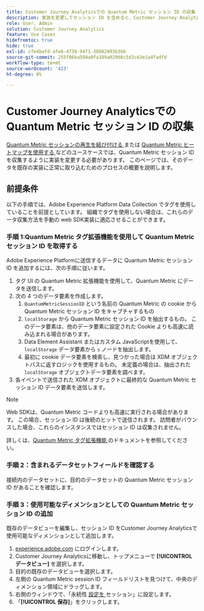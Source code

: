 ```yaml
---
title: Customer Journey Analyticsでの Quantum Metric セッション ID の収集
description: 実装を変更してセッション ID を含めると、Customer Journey Analyticsで分析できるようになります。
role: User, Admin
solution: Customer Journey Analytics
feature: Use Cases
hidefromtoc: true
hide: true
exl-id: cfe4bafd-afe6-4738-94f1-30882893b3b6
source-git-commit: 255f06ba504a0fa189a02966c5d3c63e1a4fadfd
workflow-type: tm+mt
source-wordcount: '423'
ht-degree: 0%

---
```


# Customer Journey Analyticsでの Quantum Metric セッション ID の収集

[Quantum Metric セッションの再生を結び付ける ](tie-session-replays.md) または [Quantum Metric ヒートマップを使用する ](heatmap.md) などのユースケースでは、Quantum Metric セッション ID を収集するように実装を変更する必要があります。 このページでは、そのデータを既存の実装に正常に取り込むためのプロセスの概要を説明します。

## 前提条件

以下の手順では、Adobe Experience Platform Data Collection でタグを使用していることを前提としています。 組織でタグを使用しない場合は、これらのデータ収集方法を手動の web SDK実装に適応させることができます。

### 手順 1:Quantum Metric タグ拡張機能を使用して Quantum Metric セッション ID を取得する

Adobe Experience Platformに送信するデータに Quantum Metric セッション ID を追加するには、次の手順に従います。

1. タグ UI の Quantum Metric 拡張機能を使用して、Quantum Metric にデータを送信します。
1. 次の 4 つのデータ要素を作成します。
   1. `QuantumMetricSessionID` という名前の Quantum Metric の cookie から Quantum Metric セッション ID をキャプチャするもの
   1. `localStorage` から Quantum Metric セッション ID を抽出するもの。 このデータ要素は、他のデータ要素に設定された Cookie よりも高速に読み込まれる場合があります。
   1. Data Element Assistant またはカスタム JavaScriptを使用して、`localStorage` データ要素から `s` ノードを抽出します。
   1. 最初に cookie データ要素を検索し、見つかった場合は XDM オブジェクトパスに返すロジックを使用するもの。 未定義の場合は、抽出された `localStorage` オブジェクトデータ要素を調べます。
1. 各イベントで送信された XDM オブジェクトに最終的な Quantum Metric セッション ID データ要素を送信します。

>[!NOTE]
>Web SDKは、Quantum Metric コードよりも高速に実行される場合があります。 この場合、セッション ID は後続のヒットで送信されます。 訪問者がバウンスした場合、これらのインスタンスではセッション ID は収集されません。

詳しくは、[Quantum Metric タグ拡張機能 ](https://experienceleague.adobe.com/en/docs/experience-platform/destinations/catalog/analytics/quantum-metric) のドキュメントを参照してください。

### 手順 2：含まれるデータセットフィールドを確認する

接続内のデータセットに、目的のデータセットの Quantum Metric セッション ID があることを確認します。

### 手順 3：使用可能なディメンションとしての Quantum Metric セッション ID の追加

既存のデータビューを編集し、セッション ID をCustomer Journey Analyticsで使用可能なディメンションとして追加します。

1. [experience.adobe.com](https://experience.adobe.com) にログインします。
1. Customer Journey Analyticsに移動し、トップメニューで **[!UICONTROL データビュー]** を選択します。
1. 目的の既存のデータビューを選択します。
1. 左側の Quantum Metric session ID フィールドリストを見つけて、中央のディメンション領域にドラッグします。
1. 右側のウィンドウで、「永続性 [ 設定を ](/help/data-views/component-settings/persistence.md) セッション」に設定します。
1. 「**[!UICONTROL 保存]**」をクリックします。


